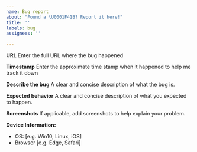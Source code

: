 ```yaml
---
name: Bug report
about: "Found a \U0001F41B? Report it here!"
title: ''
labels: bug
assignees: ''

---
```


**URL**
Enter the full URL where the bug happened

**Timestamp**
Enter the approximate time stamp when it happened to help me track it down

**Describe the bug**
A clear and concise description of what the bug is.

**Expected behavior**
A clear and concise description of what you expected to happen.

**Screenshots**
If applicable, add screenshots to help explain your problem.

**Device Information:**
 - OS: [e.g. Win10, Linux, iOS]
 - Browser [e.g. Edge, Safari]
